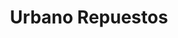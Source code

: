 ---
title: "Urbano Repuestos"
url: /aristobulo-del-valle/urbano-repuestos/
shop: piezas de automóviles
---